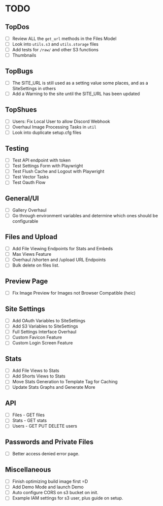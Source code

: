 # TODO

## TopDos

-   [ ] Review ALL the `get_url` methods in the Files Model
-   [ ] Look into `utils.s3` and `utils.storage` files
-   [ ] Add tests for `/raw/` and other S3 functions
-   [ ] Thumbnails

## TopBugs

-   [ ] The SITE_URL is still used as a setting value some places, and as a SiteSettings in others
-   [ ] Add a Warning to the site until the SITE_URL has been updated

## TopShues

-   [ ] Users: Fix Local User to allow Discord Webhook
-   [ ] Overhaul Image Processing Tasks in `util`
-   [ ] Look into duplicate setup.cfg files

## Testing

-   [ ] Test API endpoint with token
-   [ ] Test Settings Form with Playwright
-   [ ] Test Flush Cache and Logout with Playwright
-   [ ] Test Vector Tasks
-   [ ] Test Oauth Flow

## General/UI

-   [ ] Gallery Overhaul
-   [ ] Go through environment variables and determine which ones should be configurable

## Files and Upload

-   [ ] Add File Viewing Endpoints for Stats and Embeds
-   [ ] Max Views Feature
-   [ ] Overhaul /shorten and /upload URL Endpoints
-   [ ] Bulk delete on files list.

## Preview Page

-   [ ] Fix Image Preview for Images not Browser Compatible (heic)

## Site Settings

-   [ ] Add OAuth Variables to SiteSettings
-   [ ] Add S3 Variables to SiteSettings
-   [ ] Full Settings Interface Overhaul
-   [ ] Custom Favicon Feature
-   [ ] Custom Login Screen Feature

## Stats

-   [ ] Add File Views to Stats
-   [ ] Add Shorts Views to Stats
-   [ ] Move Stats Generation to Template Tag for Caching
-   [ ] Update Stats Graphs and Generate More

## API

-   [ ] Files - GET files
-   [ ] Stats - GET stats
-   [ ] Users - GET PUT DELETE users

## Passwords and Private Files

-   [ ] Better access denied error page.

## Miscellaneous

-   [ ] Finish optimizing build image first =D
-   [ ] Add Demo Mode and launch Demo
-   [ ] Auto configure CORS on s3 bucket on init.
-   [ ] Example IAM settings for s3 user, plus guide on setup.
